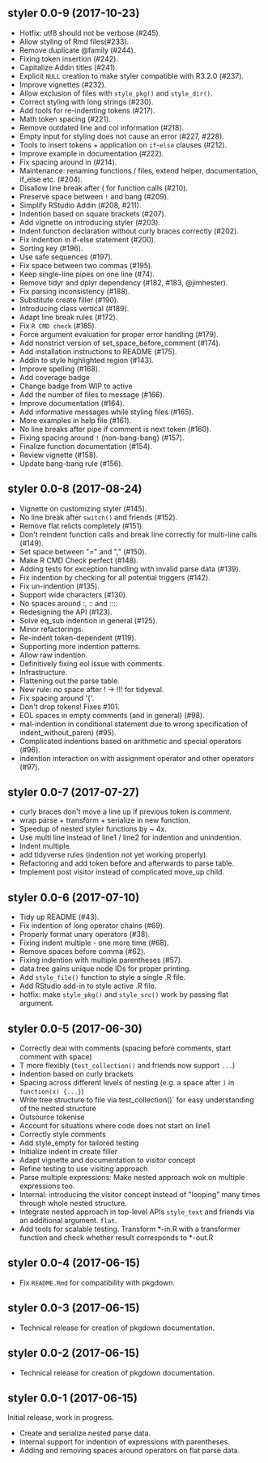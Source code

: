 ## styler 0.0-9 (2017-10-23)

- Hotfix: utf8 should not be verbose (#245).
- Allow styling of Rmd files(#233).
- Remove duplicate @family (#244).
- Fixing token insertion (#242).
- Capitalize Addin titles (#241).
- Explicit `NULL` creation to make styler compatible with R3.2.0 (#237).
- Improve vignettes (#232).
- Allow exclusion of files with `style_pkg()` and `style_dir()`.
- Correct styling with long strings (#230).
- Add tools for re-indenting tokens (#217).
- Math token spacing (#221).
- Remove outdated line and col information (#218).
- Empty input for styling does not cause an error (#227, #228).
- Tools to insert tokens + application on `if`-`else` clauses (#212).
- Improve example in documentation (#222).
- Fix spacing around in (#214).
- Maintenance: renaming functions / files, extend helper, documentation, if_else etc. (#204).
- Disallow line break after ( for function calls (#210).
- Preserve space between `!` and bang (#209).
- Simplify RStudio Addin (#208, #211).
- Indention based on square brackets (#207).
- Add vignette on introducing styler (#203).
- Indent function declaration without curly braces correctly (#202).
- Fix indention in if-else statement (#200).
- Sorting key (#196).
- Use safe sequences (#197).
- Fix space between two commas (#195).
- Keep single-line pipes on one line (#74).
- Remove tidyr and dplyr dependency (#182, #183, @jimhester).
- Fix parsing inconsistency (#188).
- Substitute create filler (#190).
- Introducing class vertical (#189).
- Adapt line break rules (#172).
- Fix `R CMD check` (#185).
- Force argument evaluation for proper error handling (#179).
- Add nonstrict version of set_space_before_comment (#174).
- Add installation instructions to README (#175).
- Addin to style highlighted region (#143).
- Improve spelling (#168).
- Add coverage badge
- Change badge from WIP to active
- Add the number of files to message (#166).
- Improve documentation (#164).
- Add informative messages while styling files (#165).
- More examples in help file (#161).
- No line breaks after pipe if comment is next token (#160).
- Fixing spacing around `!` (non-bang-bang) (#157).
- Finalize function documentation (#154).
- Review vignette (#158).
- Update bang-bang rule (#156).


## styler 0.0-8 (2017-08-24)

- Vignette on customizing styler (#145).
- No line break after `switch()` and friends (#152).
- Remove flat relicts completely (#151).
- Don't reindent function calls and break line correctly for multi-line calls (#149).
- Set space between "=" and "," (#150).
- Make R CMD Check perfect (#148).
- Adding tests for exception handling with invalid parse data (#139).
- Fix indention by checking for all potential triggers (#142).
- Fix un-indention (#135).
- Support wide characters (#130).
- No spaces around :, :: and :::.
- Redesigning the API (#123).
- Solve eq_sub indention in general (#125).
- Minor refactorings.
- Re-indent token-dependent (#119).
- Supporting more indention patterns.
- Allow raw indention.
- Definitively fixing eol issue with comments.
- Infrastructure.
- Flattening out the parse table.
- New rule: no space after ! -> !!! for tidyeval.
- Fix spacing around '{'.
- Don't drop tokens! Fixes #101.
- EOL spaces in empty comments (and in general) (#98).
- mal-indention in conditional statement due to wrong specification of indent_without_paren) (#95).
- Complicated indentions based on arithmetic and special operators (#96).
- indention interaction on with assignment operator and other operators (#97).

## styler 0.0-7 (2017-07-27)

- curly braces don't move a line up if previous token is comment.
- wrap parse + transform + serialize in new function.
- Speedup of nested styler functions by ~ 4x.
- Use multi line instead of line1 / line2 for indention and unindention.
- Indent multiple.
- add tidyverse rules (indention not yet working properly).
- Refactoring and add token before and afterwards to parse table.
- Implement post visitor instead of complicated move_up child.


## styler 0.0-6 (2017-07-10)

* Tidy up README (#43).
* Fix indention of long operator chains (#69).
* Properly format unary operators (#38).
* Fixing indent multiple - one more time (#68).
* Remove spaces before comma (#62).
* Fixing indention with multiple parentheses (#57).
* data.tree gains unique node IDs for proper printing.
* Add `style_file()` function to style a single .R file.
* Add RStudio add-in to style active .R file.
* hotfix: make `style_pkg()` and `style_src()` work by passing flat argument.


## styler 0.0-5 (2017-06-30)

* Correctly deal with comments (spacing before comments, start comment with space)
* T more flexibly (`test_collection()` and friends now support `...`)
* Indention based on curly brackets
* Spacing across different levels of nesting (e.g. a space after `)` in `function(x) {...}`)
* Write tree structure to file via test_collection()` for easy understanding of the nested structure
* Outsource tokenise
* Account for situations where code does not start on line1
* Correctly style comments
* Add style_empty for tailored testing
* Initialize indent in create filler
* Adapt vignette and documentation to visitor concept
* Refine testing to use visiting approach
* Parse multiple expressions: Make nested approach wok on multiple expressions too.
* Internal: introducing the visitor concept instead of "looping" many times through whole nested structure.
* Integrate nested approach in top-level APIs `style_text` and friends via an additional argument. `flat`.
* Add tools for scalable testing. Transform *-in.R with a transformer function and check whether result corresponds to *-out.R


## styler 0.0-4 (2017-06-15)

- Fix `README.Rmd` for compatibility with pkgdown.


## styler 0.0-3 (2017-06-15)

- Technical release for creation of pkgdown documentation.


## styler 0.0-2 (2017-06-15)

- Technical release for creation of pkgdown documentation.


## styler 0.0-1 (2017-06-15)

Initial release, work in progress.

- Create and serialize nested parse data.
- Internal support for indention of expressions with parentheses.
- Adding and removing spaces around operators on flat parse data.
